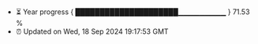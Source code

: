 - ⏳ Year progress { █████████████████████▁▁▁▁▁▁▁▁▁ } 71.53 %
- ⏰ Updated on Wed, 18 Sep 2024 19:17:53 GMT

